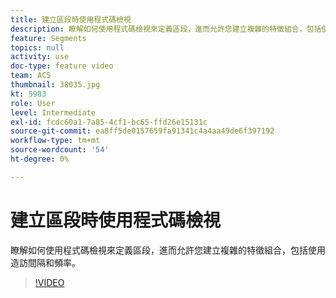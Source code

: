 ```yaml
---
title: 建立區段時使用程式碼檢視
description: 瞭解如何使用程式碼檢視來定義區段，進而允許您建立複雜的特徵組合，包括使用造訪間隔和頻率。
feature: Segments
topics: null
activity: use
doc-type: feature video
team: ACS
thumbnail: 38035.jpg
kt: 5983
role: User
level: Intermediate
exl-id: fcdc60a1-7a85-4cf1-bc65-ffd26e15131c
source-git-commit: ea8ff5de0157659fa91341c4a4aa49de6f397192
workflow-type: tm+mt
source-wordcount: '54'
ht-degree: 0%

---
```


# 建立區段時使用程式碼檢視

瞭解如何使用程式碼檢視來定義區段，進而允許您建立複雜的特徵組合，包括使用造訪間隔和頻率。

>[!VIDEO](https://video.tv.adobe.com/v/38035/?quality=12&learn=on)
